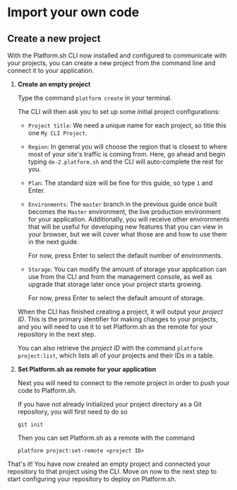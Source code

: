 # Import your own code

## Create a new project

With the Platform.sh CLI now installed and configured to communicate with your projects, you can create a new project from the command line and connect it to your application.

<asciinema-player src="/videos/asciinema/project-create.cast" preload=1 autoplay=1 loop=1></asciinema-player>

1. **Create an empty project**

    Type the command `platform create` in your terminal.
    
    The CLI will then ask you to set up some initial project configurations:
    
    * `Project title`: We need a unique name for each project, so title this one `My CLI Project`.
    
    * `Region`: In general you will choose the region that is closest to where most of your site's traffic is coming from. Here, go ahead and begin typing `de-2.platform.sh` and the CLI will auto-complete the rest for you.
      
    * `Plan`: The standard size will be fine for this guide, so type `1` and Enter.
    
    * `Environments`: The `master` branch in the previous guide once built becomes the `Master` environment, the live production environment for your application. Additionally, you will receive other environments that will be useful for developing new features that you can view in your browser, but we will cover what those are and how to use them in the next guide.
       
       For now, press Enter to select the default number of environments.
    
    * `Storage`: You can modify the amount of storage your application can use from the CLI and from the management console, as well as upgrade that storage later once your project starts growing.
       
       For now, press Enter to select the default amount of storage.
       
    When the CLI has finished creating a project, it will output your *project ID*. This is the primary identifier for making changes to your projects, and you will need to use it to set Platform.sh as the remote for your repository in the next step. 
    
    You can also retrieve the *project ID* with the command `platform project:list`, which lists all of your projects and their IDs in a table.

2. **Set Platform.sh as remote for your application**

    Next you will need to connect to the remote project in order to push your code to Platform.sh. 
    
    If you have not already initialized your project directory as a Git repository, you will first need to do so 
    ```
    git init
    ```
    
    Then you can set Platform.sh as a remote with the command
    ```
    platform project:set-remote <project ID>
    ```

That's it! You have now created an empty project and connected your repository to that project using the CLI. Move on now to the next step to start configuring your repository to deploy on Platform.sh.

<div id = "buttons"></div>

<script>
    var navNextText = "I have created a project using the CLI";
    var navButtons = {type: "navigation", prev: getPathObj("prev"), next: getPathObj("next", navNextText), div: "buttons"};
    makeButton(navButtons);
</script>
